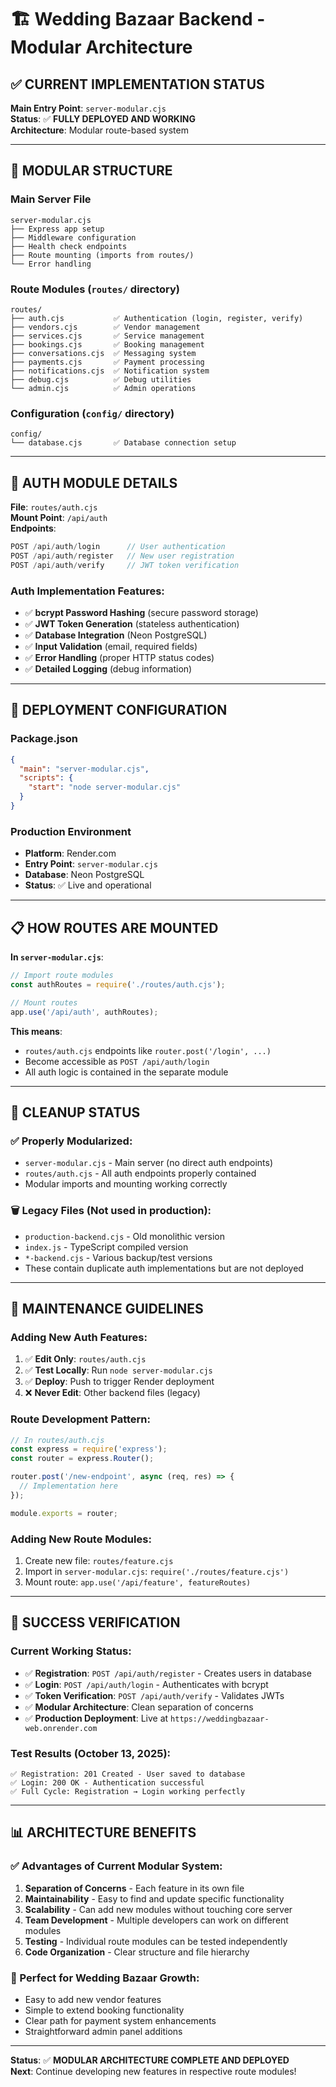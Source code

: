 # 🏗️ Wedding Bazaar Backend - Modular Architecture

## ✅ **CURRENT IMPLEMENTATION STATUS**

**Main Entry Point**: `server-modular.cjs`  
**Status**: ✅ **FULLY DEPLOYED AND WORKING**  
**Architecture**: Modular route-based system

---

## 📁 **MODULAR STRUCTURE**

### **Main Server File**
```
server-modular.cjs
├── Express app setup
├── Middleware configuration
├── Health check endpoints
├── Route mounting (imports from routes/)
└── Error handling
```

### **Route Modules** (`routes/` directory)
```
routes/
├── auth.cjs           ✅ Authentication (login, register, verify)
├── vendors.cjs        ✅ Vendor management  
├── services.cjs       ✅ Service management
├── bookings.cjs       ✅ Booking management
├── conversations.cjs  ✅ Messaging system
├── payments.cjs       ✅ Payment processing
├── notifications.cjs  ✅ Notification system
├── debug.cjs          ✅ Debug utilities
└── admin.cjs          ✅ Admin operations
```

### **Configuration** (`config/` directory)
```
config/
└── database.cjs       ✅ Database connection setup
```

---

## 🔐 **AUTH MODULE DETAILS**

**File**: `routes/auth.cjs`  
**Mount Point**: `/api/auth`  
**Endpoints**:

```javascript
POST /api/auth/login      // User authentication
POST /api/auth/register   // New user registration  
POST /api/auth/verify     // JWT token verification
```

### **Auth Implementation Features**:
- ✅ **bcrypt Password Hashing** (secure password storage)
- ✅ **JWT Token Generation** (stateless authentication)
- ✅ **Database Integration** (Neon PostgreSQL)
- ✅ **Input Validation** (email, required fields)
- ✅ **Error Handling** (proper HTTP status codes)
- ✅ **Detailed Logging** (debug information)

---

## 🚀 **DEPLOYMENT CONFIGURATION**

### **Package.json**
```json
{
  "main": "server-modular.cjs",
  "scripts": {
    "start": "node server-modular.cjs"
  }
}
```

### **Production Environment**
- **Platform**: Render.com
- **Entry Point**: `server-modular.cjs`
- **Database**: Neon PostgreSQL
- **Status**: ✅ Live and operational

---

## 📋 **HOW ROUTES ARE MOUNTED**

**In `server-modular.cjs`**:
```javascript
// Import route modules
const authRoutes = require('./routes/auth.cjs');

// Mount routes
app.use('/api/auth', authRoutes);
```

**This means**:
- `routes/auth.cjs` endpoints like `router.post('/login', ...)` 
- Become accessible as `POST /api/auth/login`
- All auth logic is contained in the separate module

---

## 🧹 **CLEANUP STATUS**

### **✅ Properly Modularized**:
- `server-modular.cjs` - Main server (no direct auth endpoints)
- `routes/auth.cjs` - All auth endpoints properly contained
- Modular imports and mounting working correctly

### **🗑️ Legacy Files** (Not used in production):
- `production-backend.cjs` - Old monolithic version
- `index.js` - TypeScript compiled version  
- `*-backend.cjs` - Various backup/test versions
- These contain duplicate auth implementations but are not deployed

---

## 🔧 **MAINTENANCE GUIDELINES**

### **Adding New Auth Features**:
1. ✅ **Edit Only**: `routes/auth.cjs`
2. ✅ **Test Locally**: Run `node server-modular.cjs`
3. ✅ **Deploy**: Push to trigger Render deployment
4. ❌ **Never Edit**: Other backend files (legacy)

### **Route Development Pattern**:
```javascript
// In routes/auth.cjs
const express = require('express');
const router = express.Router();

router.post('/new-endpoint', async (req, res) => {
  // Implementation here
});

module.exports = router;
```

### **Adding New Route Modules**:
1. Create new file: `routes/feature.cjs`
2. Import in `server-modular.cjs`: `require('./routes/feature.cjs')`
3. Mount route: `app.use('/api/feature', featureRoutes)`

---

## 🎯 **SUCCESS VERIFICATION**

### **Current Working Status**:
- ✅ **Registration**: `POST /api/auth/register` - Creates users in database
- ✅ **Login**: `POST /api/auth/login` - Authenticates with bcrypt
- ✅ **Token Verification**: `POST /api/auth/verify` - Validates JWTs
- ✅ **Modular Architecture**: Clean separation of concerns
- ✅ **Production Deployment**: Live at `https://weddingbazaar-web.onrender.com`

### **Test Results** (October 13, 2025):
```
✅ Registration: 201 Created - User saved to database
✅ Login: 200 OK - Authentication successful
✅ Full Cycle: Registration → Login working perfectly
```

---

## 📊 **ARCHITECTURE BENEFITS**

### **✅ Advantages of Current Modular System**:
1. **Separation of Concerns** - Each feature in its own file
2. **Maintainability** - Easy to find and update specific functionality
3. **Scalability** - Can add new modules without touching core server
4. **Team Development** - Multiple developers can work on different modules
5. **Testing** - Individual route modules can be tested independently
6. **Code Organization** - Clear structure and file hierarchy

### **🎯 Perfect for Wedding Bazaar Growth**:
- Easy to add new vendor features
- Simple to extend booking functionality
- Clear path for payment system enhancements
- Straightforward admin panel additions

---

**Status**: ✅ **MODULAR ARCHITECTURE COMPLETE AND DEPLOYED**  
**Next**: Continue developing new features in respective route modules!
